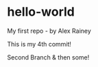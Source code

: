 hello-world
===========

My first repo - by Alex Rainey

This is my 4th commit!

Second Branch & then some!
